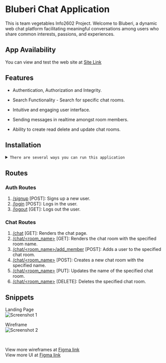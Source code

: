 # Bluberi Chat Application 

This is team vegetables Info2602 Project. Welcome to Bluberi, a dynamic web chat platform 
facilitating meaningful conversations among users who share common interests, passions, and experiences.

## App Availability

You can view and test the web site at [Site Link](https://bluberi.onrender.com)

## Features
-   Authentication, Authorization and Integrity.

-   Search Functionality - Search for specific chat rooms.

-   Intuitive and engaging user interface.

-   Sending messages in realtime amongst room members.

-   Ability to create read delete and update chat rooms.

## Installation

<details>
<summary>
  <code>There are several ways you can run this application</code>
</summary>

-   [Downloading repository as ZIP](https://github.com/carrot2803/Bluberi/archive/refs/heads/master.zip)
-   Running the following command in a terminal, provided the [GitHub CLI](https://cli.github.com/) has been previously installed:

```sh
git clone https://github.com/carrot2803/Bluberi.git
```

<code>Install Flask and dependencies: </code>

Run the following command to install the required dependencies:

```sh
pip install -r requirements.txt
```

Initialize the app:

```sh
flask init
```

Run the app:

```sh
flask run
```

</details>

## Routes

### Auth Routes

1. <u>/signup</u> [POST]: Signs up a new user.
2. <u>/login</u> [POST]: Logs in the user.
3. <u>/logout</u> [GET]: Logs out the user.

### Chat Routes

1. <u>/chat</u> [GET]: Renders the chat page.
2. <u>/chat/&lt;room_name&gt;</u> [GET]: Renders the chat room with the specified room name.
3. <u>/chat/&lt;room_name&gt;/add_member</u> [POST]: Adds a user to the specified chat room.
4. <u>/chat/&lt;room_name&gt;</u> [POST]: Creates a new chat room with the specified name.
5. <u>/chat/&lt;room_name&gt;</u> [PUT]: Updates the name of the specified chat room.
6. <u>/chat/&lt;room_name&gt;</u> [DELETE]: Deletes the specified chat room.


## Snippets

Landing Page<br/>
![Screenshot 1](https://i.imgur.com/2LgVMzn.png)

Wireframe<br/>
![Screenshot 2](https://i.imgur.com/0hAEHSl.png)

<br/>

View more wireframes at [Figma link](https://www.figma.com/file/fHduUjck8Yksurlyh4t37k/Wireframes?type=design&node-id=0%3A1&mode=design&t=ebXI87cTBHldO5L7-1)
<br/>
View more UI at [Figma link](https://www.figma.com/file/FXXLagx7B9ORLYrHCw2YWX/Feature-Recording?type=design&node-id=3%3A14&mode=design&t=XDFpj9lJKsMEgHa9-1)